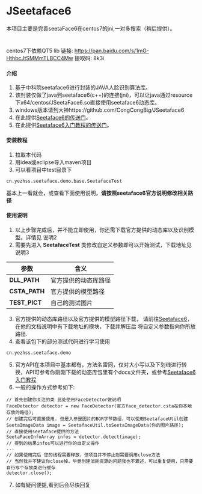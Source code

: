 
# JSeetaface6
本项目主要是完善seetaFace6在centos7的jni,一对多搜索（稍后提供）。

# 
centos7下依赖QT5 lib
链接: https://pan.baidu.com/s/1mG-HthbcJtSMMmTLBCC4Mw 提取码: 8k3i

#### 介绍
1. 基于中科院seetaface6进行封装的JAVA人脸识别算法库。
2. 该封装仅做了java到seetaface6(c++)的连接(jni)，可以让java通过resource下x64/centos/JSeetaFace6.so直接使用seetaface6动态库。
3. windows版本请到大神https://github.com/CongCongBig/JSeetaface6
7. 在此提供[Seetaface6的传送门](https://github.com/seetafaceengine/SeetaFace6)。
8. 在此提供[Seetaface6入门教程的传送门](http://leanote.com/blog/post/5e7d6cecab64412ae60016ef)。

#### 安装教程

1.  拉取本代码
2.  用idea或eclipse导入maven项目
3.  可以看项目中test目录下
```
cn.yezhss.seetaface.demo.base.SeetafaceTest
```
基本上一看就会，或查看下面使用说明，**请按照seetaface6官方说明修改相关路径**
#### 使用说明

1.  以上步骤完成后，并不能立即使用，你还需下载官方提供的动态库以及识别模型。详情见 说明2
2.  需要先进入 **SeetafaceTest** 类修改自定义参数即可以开始测试，下载地址见说明3

参数 | 含义
---|---
**DLL_PATH** | 官方提供的动态库路径
**CSTA_PATH** | 官方提供的模型路径
**TEST_PICT** | 自己的测试图片

3.  官方提供的动态库路径以及官方提供的模型路径下载， 请前往[Seetaface6](https://github.com/seetafaceengine/SeetaFace6)，在他的文档说明中有下载地址的模块，下载并解压后 将自定义参数指向你所放路径.
4.  查看该包下的部分测试代码进行学习使用
```
cn.yezhss.seetaface.demo
```
5.  官方API在本项目中基本都有，方法名雷同，仅对大小写以及下划线进行转换，API可参考你刚刚下载的动态库包里有个docs文件夹，或参考[Seetaface6入门教程](http://leanote.com/blog/post/5e7d6cecab64412ae60016ef)
6.  一般的操作方式参考如下:
```
// 首先创建你关注的类 此处使用FaceDetector做说明
FaceDetector detector = new FaceDetector(官方face_detector.csta在你本地存放的路径);
// 创建完后可直接使用. 但是入参是图片的BGR字节数组，可以使用SeetafaceUtil创建
SeetaImageData image = SeetafaceUtil.toSeetaImageData(你的图片路径);
// 直接使用seetaface提供的方法
SeetaFaceInfoArray infos = detector.detect(image);
// 得到的结果infos可以进行你的自定义操作
...
// 如果使用完后 您的线程需要释放，但项目并不停止则需要调用close方法
// 当然我并不建议你close掉，毕竟创建消耗资源的问题我也不累述，可以重复使用，只需要自行写个存放类进行缓存
detector.close();
```
7.  如有疑问便提,看到后会尽快回复
